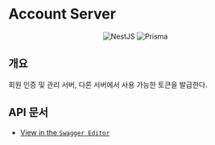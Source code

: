 # Account Server

<div align=center>

![NestJS](https://img.shields.io/badge/nestjs-%23E0234E.svg?style=for-the-badge&logo=nestjs&logoColor=white)
![Prisma](https://img.shields.io/badge/Prisma-3982CE?style=for-the-badge&logo=Prisma&logoColor=white)

</div>

## 개요

회원 인증 및 관리 서버, 다른 서버에서 사용 가능한 토큰을 발급한다.

## API 문서

- [View in the `Swagger Editor`](https://editor.swagger.io/?url=https://raw.githubusercontent.com/industriously/account-server/logging/swagger.json)
